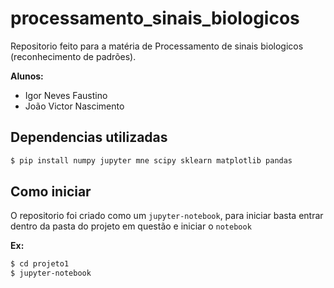 # processamento_sinais_biologicos

Repositorio feito para a matéria de Processamento de sinais biologicos (reconhecimento de padrões).

**Alunos:**
- Igor Neves Faustino
- João Victor Nascimento

## Dependencias utilizadas

``` bash
$ pip install numpy jupyter mne scipy sklearn matplotlib pandas
```

## Como iniciar

O repositorio foi criado como um `jupyter-notebook`, para iniciar basta entrar dentro da pasta do projeto em questão e iniciar o `notebook`

**Ex:**

``` bash
$ cd projeto1
$ jupyter-notebook
```